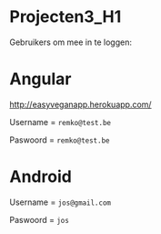 # Projecten3_H1

Gebruikers om mee in te loggen:

# Angular
http://easyveganapp.herokuapp.com/

Username = `remko@test.be`

Paswoord = `remko@test.be`

# Android

Username = `jos@gmail.com`

Paswoord = `jos`
